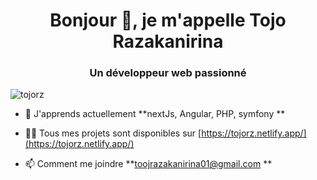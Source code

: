 <h1 align="center">Bonjour 👋, je m'appelle Tojo Razakanirina</h1>
<h3 align="center">Un développeur web passionné</h3>

<p align="left"> <img src="https://komarev.com/ghpvc/?username=tojorz&label=Profile%20views&color=0e75b6&style=flat" alt="tojorz" /> </p>

- 🌱 J'apprends actuellement **nextJs, Angular, PHP, symfony **

- 👨‍💻 Tous mes projets sont disponibles sur [https://tojorz.netlify.app/](https://tojorz.netlify.app/)

- 📫 Comment me joindre **toojrazakanirina01@gmail.com **
